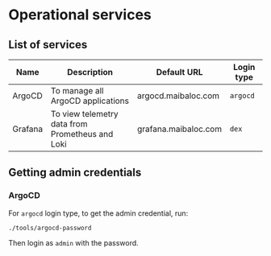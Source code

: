 # Operational services

## List of services

| Name               | Description                                                                    | Default URL             | Login type  |
| ------------------ | -------------------------------------------------------------------------------| ----------------------- | ----------  | 
| ArgoCD             | To manage all ArgoCD applications                                              | argocd.maibaloc.com     | `argocd`    |
| Grafana            | To view telemetry data from Prometheus and Loki                                | grafana.maibaloc.com    | `dex` |

## Getting admin credentials

### ArgoCD

For `argocd` login type, to get the admin credential, run:

```
./tools/argocd-password
```

Then login as `admin` with the password.

